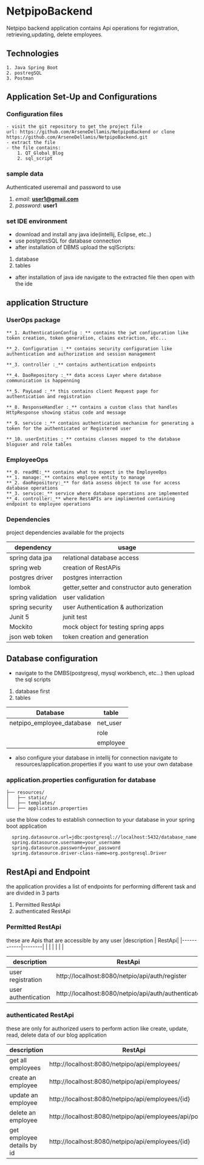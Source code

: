 # NetpipoBackend

Netpipo backend application contains Api operations for registration, retrieving,updating, delete employees.

## Technologies
    1. Java Spring Boot
    2. postregSQL
    3. Postman

## Application Set-Up and Configurations

### Configuration files

    - visit the git repository to get the project file
    url: https://github.com/ArseneDellamis/NetpipoBackend or clone https://github.com/ArseneDellamis/NetpipoBackend.git
    - extract the file
    - the file contains:
        1. QT_Global_Blog
        2. sql_script
### sample data
Authenticated useremail and password to use
1. _email_: **user1@gmail.com**
2. _password_: **user1**

### set IDE environment
- download and install any java ide(intellij, Eclipse, etc..)
- use postgresSQL for database connection
- after installation of DBMS upload the sqlScripts:
1. database
2. tables
- after installation of java ide navigate to the extracted file then open with the ide

## application Structure

### UserOps package
    
    **_1. AuthenticationConfig :_** contains the jwt configuration like token creation, token generation, claims extraction, etc...
    
    **_2. Configuration :_** contains security configuration like authentication and authorization and session management
    
    **_3. controller :_** contains authentication endpoints
    
    **_4. DaoRepository :_** data access Layer where database communication is happenning
    
    **_5. PayLoad :_** this contains client Request page for authentication and registration

    **_8. ResponseHandler :_** contains a custom class that handles HttpResponse showing status code and message
    
    **_9. service :_** contains authentication mechanism for generating a token for the authenticated or Registered user
    
    **_10. userEntities :_** contains classes mapped to the database bloguser and role tables

###  EmployeeOps
    **_0. readME:_** contains what to expect in the EmployeeOps
    **_1. manage:_** contains employee entity to manage
    **_2. daoRepository:_** for data assess object to use for access database operations
    **_3. service:_** service where database operations are implemented 
    **_4. controller:_** where RestAPIs are implimented containing endpoint to employee operations


### Dependencies
project dependencies available for the projects

| dependency        | usage                                         |
|-------------------|-----------------------------------------------|
| spring data jpa   | relational database access                    |
| spring web        | creation of RestAPis                          |
| postgres driver   | postgres interraction                         |
| lombok            | getter,setter and constructor auto generation |
| spring validation | user validation                               |
| spring security   | user Authentication & authorization           |
| Junit 5           | junit test                                    |
| Mockito           | mock object for testing spring apps           |
| json web token    | token creation and generation                 |


## Database configuration
- navigate to the DMBS(postgresql, mysql workbench, etc...) then upload the sql scripts
1. database first
2. tables

| Database                  | table    |
|---------------------------|----------|
| netpipo_employee_database | net_user |
|                           | role     |
|                           | employee |

- also configure your database in intellij for connection navigate to resources/application.properties
  if you want to use your own database

### application.properties configuration for database
```plaintext
├── resources/
│   ├── static/
│   ├── templates/
└── ├── application.properties
```
  use the blow codes to establish connection to your database in your spring boot application
      
      spring.datasource.url=jdbc:postgresql://localhost:5432/database_name
      spring.datasource.username=your_username
      spring.datasource.password=your_password
      spring.datasource.driver-class-name=org.postgresql.Driver


## RestApi and Endpoint
the application provides a list of endpoints for performing different task and are divided in 3 parts
1. Permitted RestApi
2. authenticated RestApi


### Permitted RestApi
these are Apis that are accessible by any user
|description | RestApi|
|------------|--------|
| | |
| |  |

| description                | RestApi                                                    |
|----------------------------|------------------------------------------------------------|
| user registration         |  http://localhost:8080/netpio/api/auth/register              |
| user authentication        | http://localhost:8080/netpio/api/auth/authenticate              |

### authenticated RestApi
these are only for authorized users to perform action like create, update, read, delete
data of our blog application

| description                | RestApi                                                    |
|----------------------------|------------------------------------------------------------|
| get all employees          | http://localhost:8080/netpipo/api/employees/               |
| create an employee         | http://localhost:8080/netpipo/api/employees/               |
| update an employee         | http://localhost:8080/netpipo/api/employees/{id}           |
| delete an employee         | http://localhost:8080/netpipo/api/employees/api/posts/{id} |
| get employee details by id | http://localhost:8080/netpipo/api/employees/{id}           |

